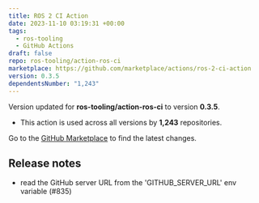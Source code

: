```yaml
---
title: ROS 2 CI Action
date: 2023-11-10 03:19:31 +00:00
tags:
  - ros-tooling
  - GitHub Actions
draft: false
repo: ros-tooling/action-ros-ci
marketplace: https://github.com/marketplace/actions/ros-2-ci-action
version: 0.3.5
dependentsNumber: "1,243"
---
```



Version updated for **ros-tooling/action-ros-ci** to version **0.3.5**.
- This action is used across all versions by **1,243** repositories.

Go to the [GitHub Marketplace](https://github.com/marketplace/actions/ros-2-ci-action) to find the latest changes.

## Release notes

* read the GitHub server URL from the 'GITHUB_SERVER_URL' env variable (#835)
